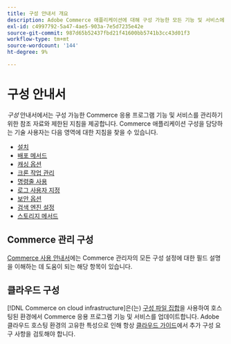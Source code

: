 ```yaml
---
title: 구성 안내서 개요
description: Adobe Commerce 애플리케이션에 대해 구성 가능한 모든 기능 및 서비스에 대해 알아봅니다.
exl-id: c4997792-5a47-4ae5-903a-7e5d7235e42e
source-git-commit: 987d65b52437fbd21f41600bb5741b3cc43d01f3
workflow-type: tm+mt
source-wordcount: '144'
ht-degree: 9%

---
```


# 구성 안내서

_구성_ 안내서에서는 구성 가능한 Commerce 응용 프로그램 기능 및 서비스를 관리하기 위한 참조 자료와 제한된 지침을 제공합니다. Commerce 애플리케이션 구성을 담당하는 기술 사용자는 다음 영역에 대한 지침을 찾을 수 있습니다.

- [설치](../configuration/bootstrap/initialization.md)
- [배포 메서드](../configuration/deployment/overview.md)
- [캐싱 옵션](../configuration/cache/caching-overview.md)
- [크론 작업 관리](../configuration/cron/custom-cron.md)
- [명령줄 사용](../configuration/cli/config-cli.md)
- [로그 사용자 지정](../configuration/logs/custom-logging.md)
- [보안 옵션](../configuration/security/overview.md)
- [검색 엔진 설정](../configuration/search/configure-search-engine.md)
- [스토리지 메서드](../configuration/storage/memcached.md)

## Commerce 관리 구성

[Commerce 사용 안내서](https://experienceleague.adobe.com/en/docs/commerce-admin/config/guide-overview)에는 Commerce 관리자의 모든 구성 설정에 대한 필드 설명을 이해하는 데 도움이 되는 해당 항목이 있습니다.

## 클라우드 구성

[!DNL Commerce on cloud infrastructure]은(는) [구성 파일 집합](https://experienceleague.adobe.com/docs/commerce-cloud-service/user-guide/configure/overview.html)을 사용하여 호스팅된 환경에서 Commerce 응용 프로그램 기능 및 서비스를 업데이트합니다. Adobe 클라우드 호스팅 환경의 고유한 특성으로 인해 항상 [클라우드 가이드](https://experienceleague.adobe.com/docs/commerce-cloud-service/user-guide/overview.html)에서 추가 구성 요구 사항을 검토해야 합니다.
